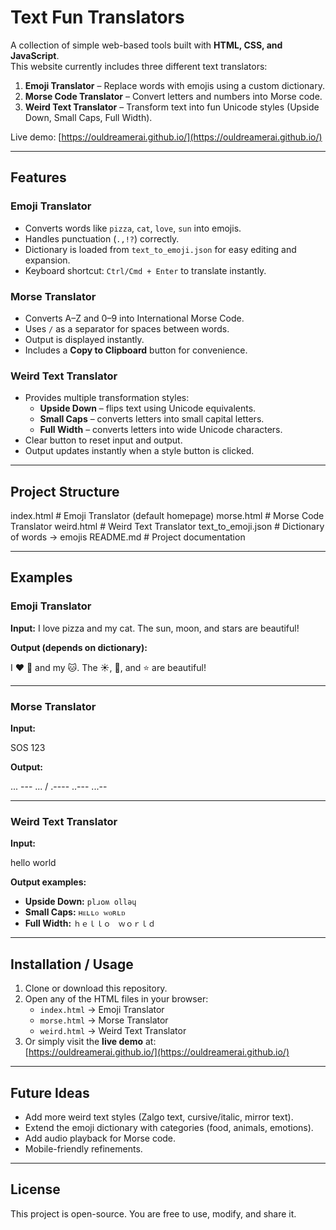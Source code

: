 # Text Fun Translators

A collection of simple web-based tools built with **HTML, CSS, and JavaScript**.  
This website currently includes three different text translators:

1. **Emoji Translator** – Replace words with emojis using a custom dictionary.  
2. **Morse Code Translator** – Convert letters and numbers into Morse code.  
3. **Weird Text Translator** – Transform text into fun Unicode styles (Upside Down, Small Caps, Full Width).  

Live demo: [https://ouldreamerai.github.io/](https://ouldreamerai.github.io/)

---

## Features

### Emoji Translator
- Converts words like `pizza`, `cat`, `love`, `sun` into emojis.  
- Handles punctuation (`.,!?`) correctly.  
- Dictionary is loaded from `text_to_emoji.json` for easy editing and expansion.  
- Keyboard shortcut: `Ctrl/Cmd + Enter` to translate instantly.  

### Morse Translator
- Converts A–Z and 0–9 into International Morse Code.  
- Uses `/` as a separator for spaces between words.  
- Output is displayed instantly.  
- Includes a **Copy to Clipboard** button for convenience.  

### Weird Text Translator
- Provides multiple transformation styles: 
  - **Upside Down** – flips text using Unicode equivalents.  
  - **Small Caps** – converts letters into small capital letters.
  - **Full Width** – converts letters into wide Unicode characters. 
- Clear button to reset input and output.  
- Output updates instantly when a style button is clicked.  

---

## Project Structure
index.html # Emoji Translator (default homepage)
morse.html # Morse Code Translator
weird.html # Weird Text Translator
text_to_emoji.json # Dictionary of words → emojis
README.md # Project documentation

---

## Examples

### Emoji Translator
**Input:**
I love pizza and my cat. The sun, moon, and stars are beautiful!

**Output (depends on dictionary):**

I ❤️ 🍕 and my 🐱. The ☀️, 🌙, and ⭐ are beautiful!

---

### Morse Translator
**Input:**

SOS 123


**Output:**


... --- ... / .---- ..--- ...--


---

### Weird Text Translator
**Input:**


hello world


**Output examples:**
- **Upside Down:** `plɹoʍ ollǝɥ`  
- **Small Caps:** `ʜᴇʟʟᴏ ᴡᴏʀʟᴅ`  
- **Full Width:** `ｈｅｌｌｏ　ｗｏｒｌｄ`  

---

## Installation / Usage

1. Clone or download this repository.  
2. Open any of the HTML files in your browser:  
   - `index.html` → Emoji Translator  
   - `morse.html` → Morse Translator  
   - `weird.html` → Weird Text Translator  
3. Or simply visit the **live demo** at:  
   [https://ouldreamerai.github.io/](https://ouldreamerai.github.io/)  

---

## Future Ideas

- Add more weird text styles (Zalgo text, cursive/italic, mirror text).  
- Extend the emoji dictionary with categories (food, animals, emotions).  
- Add audio playback for Morse code.  
- Mobile-friendly refinements.  

---

## License

This project is open-source. You are free to use, modify, and share it.  
